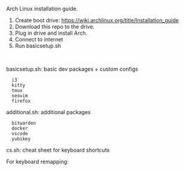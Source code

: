 Arch Linux installation guide.

1. Create boot drive: https://wiki.archlinux.org/title/Installation_guide
2. Download this repo to the drive.
3. Plug in drive and install Arch.
4. Connect to internet
5. Run basicsetup.sh

<br>

basicsetup.sh: basic dev packages + custom configs
```
  i3
  kitty
  tmux
  neovim
  firefox
```

additional.sh: additional packages
```
  bitwarden
  docker
  vscode
  yubikey
```
cs.sh: cheat sheet for keyboard shortcuts

For keyboard remapping:
  
